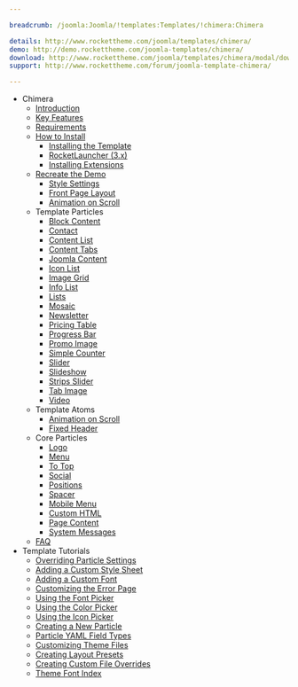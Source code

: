 ```yaml
---

breadcrumb: /joomla:Joomla/!templates:Templates/!chimera:Chimera

details: http://www.rockettheme.com/joomla/templates/chimera/
demo: http://demo.rockettheme.com/joomla-templates/chimera/
download: http://www.rockettheme.com/joomla/templates/chimera/modal/downloads
support: http://www.rockettheme.com/forum/joomla-template-chimera/

---
```


* Chimera
    + [Introduction]()
    * [Key Features](INDEX.md#key-features)
    * [Requirements](INDEX.md#requirements)
    * [How to Install](../../platform/templates.md#how-to-install)
        * [Installing the Template](http://docs.gantry.org/gantry5/basics/installation#installing-a-gantry-theme)
        * [RocketLauncher (3.x)](../../platform/rocketlauncher_3x.md)
        * [Installing Extensions](../../platform/extensions.md#how-to-install-an-extension)
    * [Recreate the Demo](demo.md)
        * [Style Settings](demo_settings.md)
        * [Front Page Layout](demo.md#home-page-layout-presets)
        - [Animation on Scroll](aos.md)         
    + Template Particles  
        + [Block Content](particle_block.md)
        + [Contact](particle_contact.md)
        + [Content List](particle_contentlist.md)
        + [Content Tabs](particle_contenttabs.md)
        + [Joomla Content](particle_joomla.md)
        + [Icon List](particle_iconlist.md)
        + [Image Grid](particle_image.md)
        + [Info List](particle_info.md)
        + [Lists](particle_lists.md)
        + [Mosaic](particle_mosaic.md)
        + [Newsletter](particle_newsletter.md)
        + [Pricing Table](particle_pricing.md)
        + [Progress Bar](particle_progressbar.md)
        + [Promo Image](particle_promoimage.md)
        + [Simple Counter](particle_simplecounter.md)
        + [Slider](particle_slider.md)
        + [Slideshow](particle_slideshow.md)
        + [Strips Slider](particle_stripsslider.md)
        + [Tab Image](particle_tabimage.md)
        + [Video](particle_video.md)
    + Template Atoms
        + [Animation on Scroll](atom_aos.md)
        + [Fixed Header](atom_fixedheader.md)
    + Core Particles
        + [Logo](http://docs.gantry.org/gantry5/particles/logo)
        + [Menu](http://docs.gantry.org/gantry5/particles/menu-control)
        + [To Top](http://docs.gantry.org/gantry5/particles/to-top)
        + [Social](http://docs.gantry.org/gantry5/particles/social)
        + [Positions](http://docs.gantry.org/gantry5/particles/position)
        + [Spacer](http://docs.gantry.org/gantry5/particles/spacer)
        + [Mobile Menu](http://docs.gantry.org/gantry5/particles/mobile-menu)
        + [Custom HTML](http://docs.gantry.org/gantry5/particles/custom-html)
        + [Page Content](http://docs.gantry.org/gantry5/particles/page-content)
        + [System Messages](http://docs.gantry.org/gantry5/particles/system-messages)
    + [FAQ](faq.md)
* Template Tutorials
    * [Overriding Particle Settings](http://docs.gantry.org/gantry5/tutorials/overriding-particle-settings)
    * [Adding a Custom Style Sheet](http://docs.gantry.org/gantry5/tutorials/adding-a-custom-style-sheet)
    * [Adding a Custom Font](http://docs.gantry.org/gantry5/tutorials/fonts)
    * [Customizing the Error Page](http://docs.gantry.org/gantry5/tutorials/customize-the-error-page)
    * [Using the Font Picker](http://docs.gantry.org/gantry5/tutorials/using-the-font-picker)
    * [Using the Color Picker](http://docs.gantry.org/gantry5/tutorials/using-the-color-picker)
    * [Using the Icon Picker](http://docs.gantry.org/gantry5/tutorials/using-the-icon-picker)
    * [Creating a New Particle](http://docs.gantry.org/gantry5/advanced/creating-a-new-particle)
    * [Particle YAML Field Types](http://docs.gantry.org/gantry5/advanced/particle-yaml-field-types)
    * [Customizing Theme Files](http://docs.gantry.org/gantry5/advanced/customizing-theme-files)
    * [Creating Layout Presets](http://docs.gantry.org/gantry5/advanced/creating-layout-presets)
    * [Creating Custom File Overrides](http://docs.gantry.org/gantry5/advanced/file-overrides)
    * [Theme Font Index](../../../technical_tips/general/font_index.md)
